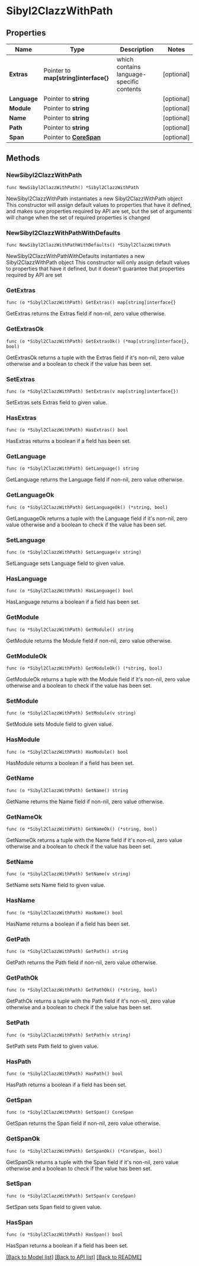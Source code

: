 # Sibyl2ClazzWithPath

## Properties

Name | Type | Description | Notes
------------ | ------------- | ------------- | -------------
**Extras** | Pointer to **map[string]interface{}** | which contains language-specific contents | [optional] 
**Language** | Pointer to **string** |  | [optional] 
**Module** | Pointer to **string** |  | [optional] 
**Name** | Pointer to **string** |  | [optional] 
**Path** | Pointer to **string** |  | [optional] 
**Span** | Pointer to [**CoreSpan**](CoreSpan.md) |  | [optional] 

## Methods

### NewSibyl2ClazzWithPath

`func NewSibyl2ClazzWithPath() *Sibyl2ClazzWithPath`

NewSibyl2ClazzWithPath instantiates a new Sibyl2ClazzWithPath object
This constructor will assign default values to properties that have it defined,
and makes sure properties required by API are set, but the set of arguments
will change when the set of required properties is changed

### NewSibyl2ClazzWithPathWithDefaults

`func NewSibyl2ClazzWithPathWithDefaults() *Sibyl2ClazzWithPath`

NewSibyl2ClazzWithPathWithDefaults instantiates a new Sibyl2ClazzWithPath object
This constructor will only assign default values to properties that have it defined,
but it doesn't guarantee that properties required by API are set

### GetExtras

`func (o *Sibyl2ClazzWithPath) GetExtras() map[string]interface{}`

GetExtras returns the Extras field if non-nil, zero value otherwise.

### GetExtrasOk

`func (o *Sibyl2ClazzWithPath) GetExtrasOk() (*map[string]interface{}, bool)`

GetExtrasOk returns a tuple with the Extras field if it's non-nil, zero value otherwise
and a boolean to check if the value has been set.

### SetExtras

`func (o *Sibyl2ClazzWithPath) SetExtras(v map[string]interface{})`

SetExtras sets Extras field to given value.

### HasExtras

`func (o *Sibyl2ClazzWithPath) HasExtras() bool`

HasExtras returns a boolean if a field has been set.

### GetLanguage

`func (o *Sibyl2ClazzWithPath) GetLanguage() string`

GetLanguage returns the Language field if non-nil, zero value otherwise.

### GetLanguageOk

`func (o *Sibyl2ClazzWithPath) GetLanguageOk() (*string, bool)`

GetLanguageOk returns a tuple with the Language field if it's non-nil, zero value otherwise
and a boolean to check if the value has been set.

### SetLanguage

`func (o *Sibyl2ClazzWithPath) SetLanguage(v string)`

SetLanguage sets Language field to given value.

### HasLanguage

`func (o *Sibyl2ClazzWithPath) HasLanguage() bool`

HasLanguage returns a boolean if a field has been set.

### GetModule

`func (o *Sibyl2ClazzWithPath) GetModule() string`

GetModule returns the Module field if non-nil, zero value otherwise.

### GetModuleOk

`func (o *Sibyl2ClazzWithPath) GetModuleOk() (*string, bool)`

GetModuleOk returns a tuple with the Module field if it's non-nil, zero value otherwise
and a boolean to check if the value has been set.

### SetModule

`func (o *Sibyl2ClazzWithPath) SetModule(v string)`

SetModule sets Module field to given value.

### HasModule

`func (o *Sibyl2ClazzWithPath) HasModule() bool`

HasModule returns a boolean if a field has been set.

### GetName

`func (o *Sibyl2ClazzWithPath) GetName() string`

GetName returns the Name field if non-nil, zero value otherwise.

### GetNameOk

`func (o *Sibyl2ClazzWithPath) GetNameOk() (*string, bool)`

GetNameOk returns a tuple with the Name field if it's non-nil, zero value otherwise
and a boolean to check if the value has been set.

### SetName

`func (o *Sibyl2ClazzWithPath) SetName(v string)`

SetName sets Name field to given value.

### HasName

`func (o *Sibyl2ClazzWithPath) HasName() bool`

HasName returns a boolean if a field has been set.

### GetPath

`func (o *Sibyl2ClazzWithPath) GetPath() string`

GetPath returns the Path field if non-nil, zero value otherwise.

### GetPathOk

`func (o *Sibyl2ClazzWithPath) GetPathOk() (*string, bool)`

GetPathOk returns a tuple with the Path field if it's non-nil, zero value otherwise
and a boolean to check if the value has been set.

### SetPath

`func (o *Sibyl2ClazzWithPath) SetPath(v string)`

SetPath sets Path field to given value.

### HasPath

`func (o *Sibyl2ClazzWithPath) HasPath() bool`

HasPath returns a boolean if a field has been set.

### GetSpan

`func (o *Sibyl2ClazzWithPath) GetSpan() CoreSpan`

GetSpan returns the Span field if non-nil, zero value otherwise.

### GetSpanOk

`func (o *Sibyl2ClazzWithPath) GetSpanOk() (*CoreSpan, bool)`

GetSpanOk returns a tuple with the Span field if it's non-nil, zero value otherwise
and a boolean to check if the value has been set.

### SetSpan

`func (o *Sibyl2ClazzWithPath) SetSpan(v CoreSpan)`

SetSpan sets Span field to given value.

### HasSpan

`func (o *Sibyl2ClazzWithPath) HasSpan() bool`

HasSpan returns a boolean if a field has been set.


[[Back to Model list]](../README.md#documentation-for-models) [[Back to API list]](../README.md#documentation-for-api-endpoints) [[Back to README]](../README.md)


